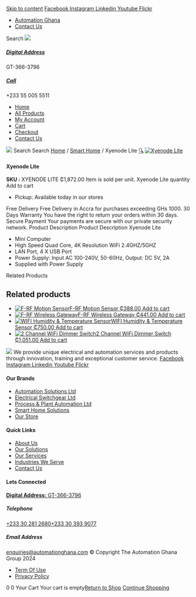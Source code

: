 [Skip to content](https://store.automationghana.com/product/xyenode-lite/#content)
[ Facebook ](https://www.facebook.com/automationgh/) [ Instagram ](https://www.instagram.com/automationgh/) [ Linkedin ](https://www.linkedin.com/company/the-automation-ghana-limited/) [ Youtube ](https://www.youtube.com/channel/UCurrRDUSm5oIW39VXjn1u0w) [ Flickr ](https://www.flickr.com/photos/181794037@N07/)
  * [ Automation Ghana ](https://automationghana.com)
  * [ Contact Us ](https://store.automationghana.com/contact/)


Search
[ ![](https://store.automationghana.com/wp-content/uploads/2024/04/Website-TAGG-Logo-BLUE.png) ](https://store.automationghana.com/)
[ ](https://maps.app.goo.gl/m4xeaagWCNbLk4jM6)
#####  [ Digital Address ](https://maps.app.goo.gl/m4xeaagWCNbLk4jM6)
GT-366-3796 
[ ](tel:+233550055511)
#####  [ Call ](tel:+233550055511)
+233 55 005 5511 
  * [Home](https://store.automationghana.com/)
  * [All Products](https://store.automationghana.com/shop/)
  * [My Account](https://store.automationghana.com/my-account/)
  * [Cart](https://store.automationghana.com/cart/)
  * [Checkout](https://store.automationghana.com/checkout/)
  * [Contact Us](https://store.automationghana.com/contact/)


[![](https://store.automationghana.com/wp-content/uploads/2024/04/AutomationGhana_logo_white.png)](https://store.automationghana.com)
Search
Search
[Home](https://store.automationghana.com) / [Smart Home](https://store.automationghana.com/product-category/smart-home/) / Xyenode Lite
[🔍](https://store.automationghana.com/product/xyenode-lite/)
[![Xyenode Lite](https://store.automationghana.com/wp-content/uploads/2021/10/XYENODE-LITE.jpg)](https://store.automationghana.com/wp-content/uploads/2021/10/XYENODE-LITE.jpg)
####  Xyenode Lite 
**SKU :** XYENODE LITE 
₵1,872.00
Item is sold per unit.
Xyenode Lite quantity
Add to cart
  * Pickup: Available today in our stores


Free Delivery 
Free Delivery in Accra for purchases exceeding GHs 1000. 
30 Days Warranty 
You have the right to return your orders within 30 days. 
Secure Payment 
Your payments are secure with our private security network. 
Product Description
Product Description
Xyenode Lite 
  * Mini Computer
  * High Speed Quad Core, 4K Resolution WiFi 2.4GHZ/5GHZ
  * LAN Port, 4 X USB Port
  * Power Supply: Input AC 100-240V, 50-60Hz, Output: DC 5V, 2A
  * Supplied with Power Supply


Related Products 
## Related products
  * [![F-RF Motion Sensor](https://store.automationghana.com/wp-content/uploads/2021/10/images.jpg)F-RF Motion Sensor ₵388.00 ](https://store.automationghana.com/product/f-rf-motion-sensor/)
[Add to cart](https://store.automationghana.com/product/xyenode-lite/?add-to-cart=3590)
  * [![F-RF Wireless Gateway](https://store.automationghana.com/wp-content/uploads/2021/10/elan-rf-103-preview-1-300x300.png)F-RF Wireless Gateway ₵441.00 ](https://store.automationghana.com/product/f-rf-wireless-gateway/)
[Add to cart](https://store.automationghana.com/product/xyenode-lite/?add-to-cart=3588)
  * [![WIFI Humidity & Temperature Sensor](https://store.automationghana.com/wp-content/uploads/2021/10/WIFI-Humidity-Temperature-Sensor-300x300.jpg)WIFI Humidity & Temperature Sensor ₵750.00 ](https://store.automationghana.com/product/wifi-humidity-temperature-sensor/)
[Add to cart](https://store.automationghana.com/product/xyenode-lite/?add-to-cart=3580)
  * [![2 Channel WiFi Dimmer Switch](https://store.automationghana.com/wp-content/uploads/2021/10/image.thumb_.png.53d2d5bf0ada5ff3649de0faf116a756-300x300.png)2 Channel WiFi Dimmer Switch ₵1,051.00 ](https://store.automationghana.com/product/2-channel-wifi-dimmer-switch/)
[Add to cart](https://store.automationghana.com/product/xyenode-lite/?add-to-cart=3571)


![](https://store.automationghana.com/wp-content/uploads/2024/04/AutomationGhana_logo_white.png)
We provide unique electrical and automation services and products through innovation, training and exceptional customer service.
[ Facebook ](https://www.facebook.com/automationgh/) [ Instagram ](https://www.instagram.com/automationgh/) [ Linkedin ](https://www.linkedin.com/company/the-automation-ghana-limited/) [ Youtube ](https://www.youtube.com/channel/UCurrRDUSm5oIW39VXjn1u0w) [ Flickr ](https://www.flickr.com/photos/181794037@N07/)
#### Our Brands
  * [ Automation Solutions Ltd ](https://store.automationghana.com/product/xyenode-lite/)
  * [ Electrical Switchgear Ltd ](https://store.automationghana.com/product/xyenode-lite/)
  * [ Process & Plant Automation Ltd ](https://store.automationghana.com/product/xyenode-lite/)
  * [ Smart Home Solutions ](https://store.automationghana.com/product/xyenode-lite/)
  * [ Our Store ](https://store.automationghana.com/product/xyenode-lite/)


#### Quick Links
  * [ About Us ](https://store.automationghana.com/product/xyenode-lite/)
  * [ Our Solutions ](https://store.automationghana.com/product/xyenode-lite/)
  * [ Our Services ](https://store.automationghana.com/product/xyenode-lite/)
  * [ Industries We Serve ](https://store.automationghana.com/product/xyenode-lite/)
  * [ Contact Us ](https://store.automationghana.com/product/xyenode-lite/)


#### Lets Connected
[**Digital Address:** GT-366-3796](https://maps.app.goo.gl/m4xeaagWCNbLk4jM6)
#####  Telephone 
[ +233 30 281 2680](tel:+233302812680)[+233 30 393 9077](https://store.automationghana.com/product/xyenode-lite/+233303939077)
#####  Email Address 
enquiries@automationghana.com 
© Copyright The Automation Ghana Group 2024
  * [ Term Of Use ](https://store.automationghana.com/product/xyenode-lite/)
  * [ Privacy Policy ](https://store.automationghana.com/product/xyenode-lite/)


0
0
Your Cart
Your cart is empty[Return to Shop](https://store.automationghana.com/shop/)
[Continue Shopping](https://store.automationghana.com/product/xyenode-lite/)
